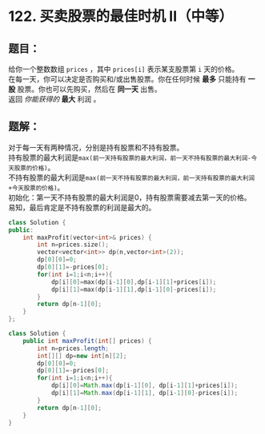 # 122. 买卖股票的最佳时机 II（中等）
## 题目：
给你一个整数数组 `prices` ，其中 `prices[i]` 表示某支股票第 `i` 天的价格。\
在每一天，你可以决定是否购买和/或出售股票。你在任何时候 **最多** 只能持有 **一股** 股票。你也可以先购买，然后在 **同一天** 出售。\
返回 _你能获得的_ **最大** 利润 。
## 题解：
对于每一天有两种情况，分别是持有股票和不持有股票。\
持有股票的最大利润是`max(前一天持有股票的最大利润，前一天不持有股票的最大利润-今天股票的价格)`。\
不持有股票的最大利润是`max(前一天不持有股票的最大利润，前一天持有股票的最大利润+今天股票的价格)`。\
初始化：第一天不持有股票的最大利润是0，持有股票需要减去第一天的价格。\
易知，最后肯定是不持有股票的利润是最大的。
```c++
class Solution {
public:
    int maxProfit(vector<int>& prices) {
        int n=prices.size();
        vector<vector<int>> dp(n,vector<int>(2));
        dp[0][0]=0;
        dp[0][1]=-prices[0];
        for(int i=1;i<n;i++){
            dp[i][0]=max(dp[i-1][0],dp[i-1][1]+prices[i]);
            dp[i][1]=max(dp[i-1][1],dp[i-1][0]-prices[i]);
        }
        return dp[n-1][0];
    }
};
```
```java
class Solution {
    public int maxProfit(int[] prices) {
        int n=prices.length;
        int[][] dp=new int[n][2];
        dp[0][0]=0;
        dp[0][1]=-prices[0];
        for(int i=1;i<n;i++){
            dp[i][0]=Math.max(dp[i-1][0], dp[i-1][1]+prices[i]);
            dp[i][1]=Math.max(dp[i-1][1], dp[i-1][0]-prices[i]);
        }
        return dp[n-1][0];
    }
}
```